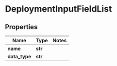 # DeploymentInputFieldList

## Properties
Name | Type | Notes
------------ | ------------- | -------------
**name** | **str** | 
**data_type** | **str** | 


